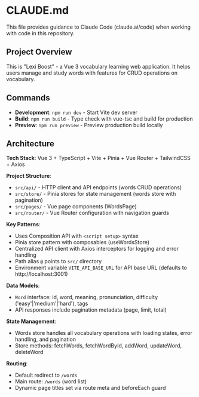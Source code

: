 # CLAUDE.md

This file provides guidance to Claude Code (claude.ai/code) when working with code in this repository.

## Project Overview

This is "Lexi Boost" - a Vue 3 vocabulary learning web application. It helps users manage and study words with features for CRUD operations on vocabulary.

## Commands

- **Development**: `npm run dev` - Start Vite dev server
- **Build**: `npm run build` - Type check with vue-tsc and build for production
- **Preview**: `npm run preview` - Preview production build locally

## Architecture

**Tech Stack**: Vue 3 + TypeScript + Vite + Pinia + Vue Router + TailwindCSS + Axios

**Project Structure**:
- `src/api/` - HTTP client and API endpoints (words CRUD operations)
- `src/store/` - Pinia stores for state management (words store with pagination)
- `src/pages/` - Vue page components (WordsPage)
- `src/router/` - Vue Router configuration with navigation guards

**Key Patterns**:
- Uses Composition API with `<script setup>` syntax
- Pinia store pattern with composables (useWordsStore)
- Centralized API client with Axios interceptors for logging and error handling
- Path alias `@` points to `src/` directory
- Environment variable `VITE_API_BASE_URL` for API base URL (defaults to http://localhost:3001)

**Data Models**:
- `Word` interface: id, word, meaning, pronunciation, difficulty ('easy'|'medium'|'hard'), tags
- API responses include pagination metadata (page, limit, total)

**State Management**:
- Words store handles all vocabulary operations with loading states, error handling, and pagination
- Store methods: fetchWords, fetchWordById, addWord, updateWord, deleteWord

**Routing**:
- Default redirect to `/words`
- Main route: `/words` (word list)
- Dynamic page titles set via route meta and beforeEach guard